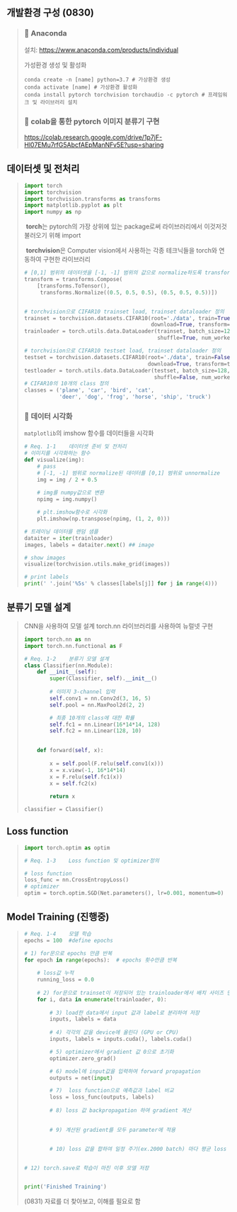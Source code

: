 ## 개발환경 구성 (0830)

> ### :snake: Anaconda
>
> 설치: https://www.anaconda.com/products/individual
>
> 가성환경 생성 및 활성화
>
> ```
> conda create -n [name] python=3.7 # 가상환경 생성
> conda activate [name] # 가상환경 활성화
> conda install pytorch torchvision torchaudio -c pytorch # 프레임워크 및 라이브러리 설치
> ```
>
> ### :book: colab을 통한 pytorch 이미지 분류기 구현
>
> https://colab.research.google.com/drive/1p7jF-Hl07EMu7rfG5AbcfAEpManNFv5E?usp=sharing
>
> 

## 데이터셋 및 전처리

> ```python
> import torch
> import torchvision
> import torchvision.transforms as transforms
> import matplotlib.pyplot as plt
> import numpy as np
> ```
>
> ​	**torch**는 pytorch의 가장 상위에 있는 package로써 라이브러리에서 이것저것 불러오기 위해 import
>
> ​	**torchvision**은 Computer vision에서 사용하는 각종 테크닉들을 torch와 연동하여 구현한 라이브러리
>
> 
>
> ```python
> # [0,1] 범위의 데이터셋을 [-1, -1] 범위의 값으로 normalize하도록 transform 정의
> transform = transforms.Compose(
>     [transforms.ToTensor(),
>      transforms.Normalize((0.5, 0.5, 0.5), (0.5, 0.5, 0.5))])
> 
> 
> # torchvision으로 CIFAR10 trainset load, trainset dataloader 정의
> trainset = torchvision.datasets.CIFAR10(root='./data', train=True,
>                                         download=True, transform=transform)
> trainloader = torch.utils.data.DataLoader(trainset, batch_size=128,
>                                           shuffle=True, num_workers=2)
> 
> # torchvision으로 CIFAR10 testset load, trainset dataloader 정의
> testset = torchvision.datasets.CIFAR10(root='./data', train=False,
>                                        download=True, transform=transform)
> testloader = torch.utils.data.DataLoader(testset, batch_size=128,
>                                          shuffle=False, num_workers=2)
> # CIFAR10의 10개의 class 정의
> classes = ('plane', 'car', 'bird', 'cat',
>            'deer', 'dog', 'frog', 'horse', 'ship', 'truck')
> ```
>
> 
>
> ### :microscope: 데이터 시각화
>
> `matplotlib`의 imshow 함수를 데이터들을 시각화
>
> ```python
> # Req. 1-1	데이터셋 준비 및 전처리
> # 이미지를 시각화하는 함수
> def visualize(img):
>     # pass
>     # [-1, -1] 범위로 normalize된 데이터를 [0,1] 범위로 unnormalize
>     img = img / 2 + 0.5
>     
>     # img를 numpy값으로 변환
>     npimg = img.numpy()
> 
>     # plt.imshow함수로 시각화
>     plt.imshow(np.transpose(npimg, (1, 2, 0)))
> 
> # 트레이닝 데이터를 랜덤 샘플
> dataiter = iter(trainloader)
> images, labels = dataiter.next() ## image
> 
> # show images
> visualize(torchvision.utils.make_grid(images))
> 
> # print labels
> print(' '.join('%5s' % classes[labels[j]] for j in range(4)))
> ```
>
> 

## 분류기 모델 설계

> CNN을 사용하여 모델 설계
> torch.nn 라이브러리를 사용하여 뉴럴넷 구현
>
> ```python
> import torch.nn as nn
> import torch.nn.functional as F
> 
> # Req. 1-2	분류기 모델 설계
> class Classifier(nn.Module):
>     def __init__(self):
>         super(Classifier, self).__init__()
>         
>         # 이미지 3-channel 입력
>         self.conv1 = nn.Conv2d(3, 16, 5)
>         self.pool = nn.MaxPool2d(2, 2)
> 
>         # 최종 10개의 class에 대한 확률
>         self.fc1 = nn.Linear(16*14*14, 128)
>         self.fc2 = nn.Linear(128, 10)
>     
> 
>     def forward(self, x):
>        
>         x = self.pool(F.relu(self.conv1(x)))
>         x = x.view(-1, 16*14*14)
>         x = F.relu(self.fc1(x))
>         x = self.fc2(x)
>         
>         return x
> 
> classifier = Classifier()
> ```
>
> 

## Loss function

> ```python
> import torch.optim as optim
> 
> # Req. 1-3	Loss function 및 optimizer정의
> 
> # loss function
> loss_func = nn.CrossEntropyLoss()
> # optimizer
> optim = torch.optim.SGD(Net.parameters(), lr=0.001, momentum=0)
> ```
>
> 

## Model Training (진행중)

> ```python
> # Req. 1-4	모델 학습
> epochs = 100  #define epochs
> 
> # 1) for문으로 epochs 만큼 반복
> for epoch in range(epochs):  # epochs 횟수만큼 반복
>     
>     # loss값 누적 
>     running_loss = 0.0
>     
>     # 2) for문으로 trainset이 저장되어 있는 trainloader에서 배치 사이즈 만큼씩 샘플링하여 data load
>     for i, data in enumerate(trainloader, 0):
>         
>         # 3) load한 data에서 input 값과 label로 분리하여 저장
>         inputs, labels = data
>        
>         # 4) 각각의 값을 device에 올린다 (GPU or CPU)
>         inputs, labels = inputs.cuda(), labels.cuda()
> 
>         # 5) optimizer에서 gradient 값 0으로 초기화
>         optimizer.zero_grad()
> 
>         # 6) model에 input값을 입력하여 forward propagation
>         outputs = net(input)
> 
>         # 7)  loss function으로 예측값과 label 비교
>         loss = loss_func(outputs, labels)
>         
>         # 8) loss 값 backpropagation 하여 gradient 계산
> 
>         
>         # 9) 계산된 gradient를 모두 parameter에 적용
> 
> 
>         # 10) loss 값을 합하여 일정 주기(ex.2000 batch) 마다 평균 loss 값 출력 후 초기화
> 
> 
> # 12) torch.save로 학습이 마친 이후 모델 저장        
> 
> 
> print('Finished Training')
> ```
>
> (0831) 자료를 더 찾아보고, 이해를 필요로 함

